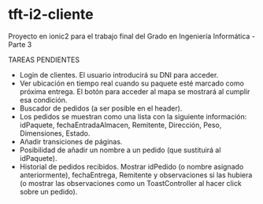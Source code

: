 # tft-i2-cliente
Proyecto en ionic2 para el trabajo final del Grado en Ingeniería Informática - Parte 3

TAREAS PENDIENTES
- Login de clientes. El usuario introducirá su DNI para acceder.
- Ver ubicación en tiempo real cuando su paquete esté marcado como próxima entrega. El botón para acceder al mapa se mostrará al cumplir esa condición.
- Buscador de pedidos (a ser posible en el header).
- Los pedidos se muestran como una lista con la siguiente información: idPaquete, fechaEntradaAlmacen, Remitente, Dirección, Peso, Dimensiones, Estado.
- Añadir transiciones de páginas.
- Posibilidad de añadir un nombre a un pedido (que sustituirá al idPaquete).
- Historial de pedidos recibidos. Mostrar idPedido (o nombre asignado anteriormente), fechaEntrega, Remitente y observaciones si las hubiera (o mostrar las observaciones como un ToastController al hacer click sobre un pedido).